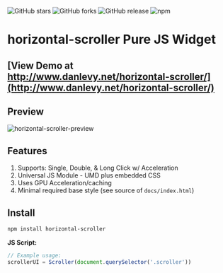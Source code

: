 ![GitHub stars](https://img.shields.io/github/stars/justsml/horizontal-scroller.svg?style=social&label=Star&maxAge=2592000)
![GitHub forks](https://img.shields.io/github/forks/justsml/horizontal-scroller.svg?style=social&label=Fork&maxAge=2592000)
![GitHub release](https://img.shields.io/github/release/justsml/horizontal-scroller.svg?maxAge=2592000)
![npm](https://img.shields.io/npm/dt/horizontal-scroller.svg?maxAge=2592000)

# horizontal-scroller Pure JS Widget

## [View Demo at http://www.danlevy.net/horizontal-scroller/](http://www.danlevy.net/horizontal-scroller/)

## Preview

![horizontal-scroller-preview](https://cloud.githubusercontent.com/assets/397632/18602379/ed9b2540-7c25-11e6-938d-4a3d64d9beb9.gif)

## Features

1. Supports: Single, Double, & Long Click w/ Acceleration
1. Universal JS Module - UMD plus embedded CSS
1. Uses GPU Acceleration/caching
1. Minimal required base style (see source of `docs/index.html`)


## Install

```sh
npm install horizontal-scroller
```

**JS Script:**

```js
// Example usage:
scrollerUI = Scroller(document.querySelector('.scroller'))
```



